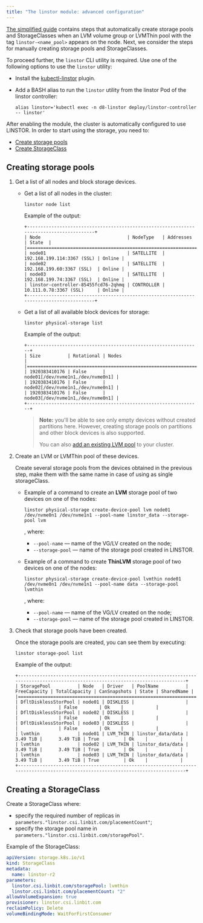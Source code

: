 ```yaml
---
title: "The linstor module: advanced configuration"
---
```


[The simplified guide](configuration.html#linstor-storage-configuration) contains steps that automatically create storage pools and StorageClasses when an LVM volume group or LVMThin pool with the tag `linstor-<name_pool>` appears on the node. Next, we consider the steps for manually creating storage pools and StorageClasses.

To proceed further, the `linstor` CLI utility is required. Use one of the following options to use the `linstor` utility:
- Install the [kubectl-linstor](https://github.com/piraeusdatastore/kubectl-linstor) plugin.
- Add a BASH alias to run  the `linstor` utility from the linstor Pod of the linstor controller:

  ```shell
  alias linstor='kubectl exec -n d8-linstor deploy/linstor-controller -- linstor'
  ```

After enabling the module, the cluster is automatically configured to use LINSTOR. In order to start using the storage, you need to:

- [Create storage pools](#creating-storage-pools)
- [Create StorageClass](#creating-a-storageclass)

## Creating storage pools

1. Get a list of all nodes and block storage devices.
   - Get a list of all nodes in the cluster:

     ```shell
     linstor node list
     ```

     Example of the output:
  
     ```
     +----------------------------------------------------------------------------------------+
     | Node                                | NodeType   | Addresses                  | State  |
     |========================================================================================|
     | node01                              | SATELLITE  | 192.168.199.114:3367 (SSL) | Online |
     | node02                              | SATELLITE  | 192.168.199.60:3367 (SSL)  | Online |
     | node03                              | SATELLITE  | 192.168.199.74:3367 (SSL)  | Online |
     | linstor-controller-85455fcd76-2qhmq | CONTROLLER | 10.111.0.78:3367 (SSL)     | Online |
     +----------------------------------------------------------------------------------------+
     ```

   - Get a list of all available block devices for storage:

     ```shell
     linstor physical-storage list
     ```
  
     Example of the output:
  
     ```
     +----------------------------------------------------------------+
     | Size          | Rotational | Nodes                             |
     |================================================================|
     | 1920383410176 | False      | node01[/dev/nvme1n1,/dev/nvme0n1] |
     | 1920383410176 | False      | node02[/dev/nvme1n1,/dev/nvme0n1] |
     | 1920383410176 | False      | node03[/dev/nvme1n1,/dev/nvme0n1] |
     +----------------------------------------------------------------+
     ```

     > **Note:** you'll be able to see only empty devices without created partitions here.
     > However, creating storage pools on partitions and other block devices is also supported.
     >
     > You can also [add an existing LVM pool](faq.html#how-to-add-existing-lvm-or-lvmthin-pool) to your cluster.

1. Create an LVM or LVMThin pool of these devices.

   Create several storage pools from the devices obtained in the previous step, make them with the same name in case of using as single storageClass.

   - Example of a command to create an **LVM** storage pool of two devices on one of the nodes:

     ```shell
     linstor physical-storage create-device-pool lvm node01 /dev/nvme0n1 /dev/nvme1n1 --pool-name linstor_data --storage-pool lvm
     ```

     , where:
     - `--pool-name` — name of the VG/LV created on the node;
     - `--storage-pool` — name of the storage pool created in LINSTOR.

   - Example of a command to create **ThinLVM** storage pool of two devices on one of the nodes:

     ```shell
     linstor physical-storage create-device-pool lvmthin node01 /dev/nvme0n1 /dev/nvme1n1 --pool-name data --storage-pool lvmthin
     ```

     , where:
     - `--pool-name` — name of the VG/LV created on the node;
     - `--storage-pool` — name of the storage pool created in LINSTOR.

1. Check that storage pools have been created.

   Once the storage pools are created, you can see them by executing:

   ```shell
   linstor storage-pool list
   ```

   Example of the output:

   ```
   +---------------------------------------------------------------------------------------------------------------------------------+
   | StoragePool          | Node   | Driver   | PoolName          | FreeCapacity | TotalCapacity | CanSnapshots | State | SharedName |
   |=================================================================================================================================|
   | DfltDisklessStorPool | node01 | DISKLESS |                   |              |               | False        | Ok    |            |
   | DfltDisklessStorPool | node02 | DISKLESS |                   |              |               | False        | Ok    |            |
   | DfltDisklessStorPool | node03 | DISKLESS |                   |              |               | False        | Ok    |            |
   | lvmthin              | node01 | LVM_THIN | linstor_data/data |     3.49 TiB |      3.49 TiB | True         | Ok    |            |
   | lvmthin              | node02 | LVM_THIN | linstor_data/data |     3.49 TiB |      3.49 TiB | True         | Ok    |            |
   | lvmthin              | node03 | LVM_THIN | linstor_data/data |     3.49 TiB |      3.49 TiB | True         | Ok    |            |
   +---------------------------------------------------------------------------------------------------------------------------------+
   ```

## Creating a StorageClass

Create a StorageClass where:
- specify the required number of replicas in `parameters."linstor.csi.linbit.com/placementCount"`;  
- specify the storage pool name in `parameters."linstor.csi.linbit.com/storagePool"`.

Example of the StorageClass:

```yaml
apiVersion: storage.k8s.io/v1
kind: StorageClass
metadata:
  name: linstor-r2
parameters:
  linstor.csi.linbit.com/storagePool: lvmthin
  linstor.csi.linbit.com/placementCount: "2"
allowVolumeExpansion: true
provisioner: linstor.csi.linbit.com
reclaimPolicy: Delete
volumeBindingMode: WaitForFirstConsumer
```
